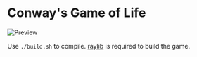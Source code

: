 Conway's Game of Life
===

![Preview](life.gif)

Use `./build.sh` to compile. [raylib](https://github.com/raysan5/raylib) is required to build the game.
